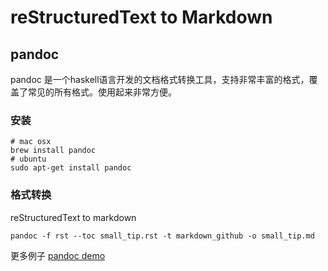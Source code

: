 # reStructuredText to Markdown

## pandoc

pandoc 是一个haskell语言开发的文档格式转换工具，支持非常丰富的格式，覆盖了常见的所有格式。使用起来非常方便。

### 安装
```shell
# mac osx
brew install pandoc
# ubuntu
sudo apt-get install pandoc
```

### 格式转换
reStructuredText to markdown

```shell
pandoc -f rst --toc small_tip.rst -t markdown_github -o small_tip.md
```

更多例子
[pandoc demo](http://pandoc.org/demos.html)

